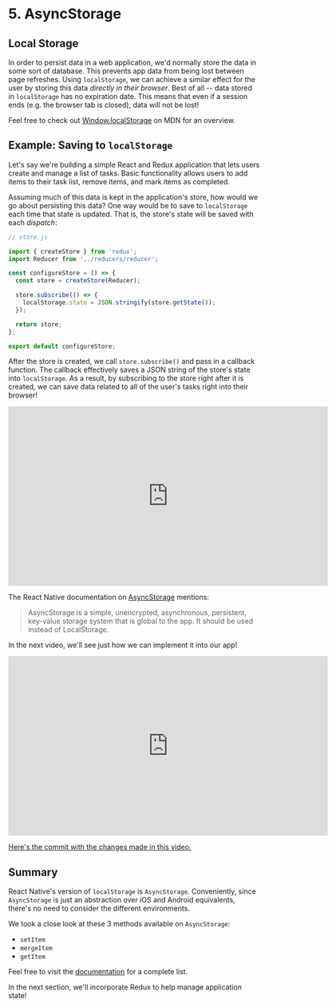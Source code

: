 # 5. AsyncStorage



## Local Storage

In order to persist data in a web application, we'd normally store  the data in some sort of database. This prevents app data from being  lost between page refreshes. Using `localStorage`, we can achieve a similar effect for the user by storing this data *directly in their browser*. Best of all -- data stored in `localStorage` has no expiration date. This means that even if a session ends (e.g. the browser tab is closed), data will not be lost!

Feel free to check out [Window.localStorage](https://developer.mozilla.org/en-US/docs/Web/API/Window/localStorage) on MDN for an overview.



## Example: Saving to `localStorage`

Let's say we're building a simple React and Redux application that  lets users create and manage a list of tasks. Basic functionality allows users to add items to their task list, remove items, and mark items as  completed. 

Assuming much of this data is kept in the application's store, how  would we go about persisting this data? One way would be to save to `localStorage` each time that state is updated. That is, the store's state will be saved with each *dispatch*:

```js
// store.js

import { createStore } from 'redux';
import Reducer from '../reducers/reducer';

const configureStore = () => {
  const store = createStore(Reducer);

  store.subscribe(() => {
    localStorage.state = JSON.stringify(store.getState());
  });

  return store;
};

export default configureStore;
```

After the store is created, we call `store.subscribe()` and pass in a callback function. The callback effectively saves a JSON string of the store's state into `localStorage`. As a result, by subscribing to the store right after it is created, we  can save data related to all of the user's tasks right into their  browser!



<iframe allowfullscreen="1" allow="accelerometer; autoplay; encrypted-media; gyroscope; picture-in-picture" title="YouTube video player" src="https://www.youtube.com/embed/uO2dR3LPOs0?showinfo=0&amp;rel=0&amp;autohide=1&amp;vq=hd720&amp;hl=en-us&amp;cc_load_policy=0&amp;enablejsapi=1&amp;origin=https%3A%2F%2Fclassroom.udacity.com&amp;widgetid=335" id="widget336" width="640" height="360" frameborder="0"></iframe>



The React Native documentation on [AsyncStorage](https://facebook.github.io/react-native/docs/asyncstorage.html) mentions: 

> AsyncStorage is a simple, unencrypted, asynchronous, persistent,  key-value storage system that is global to the app. It should be used  instead of LocalStorage.

In the next video, we'll see just how we can implement it into our app!



<iframe allowfullscreen="1" allow="accelerometer; autoplay; encrypted-media; gyroscope; picture-in-picture" title="YouTube video player" src="https://www.youtube.com/embed/243xzJEz7xo?showinfo=0&amp;rel=0&amp;autohide=1&amp;vq=hd720&amp;hl=en-us&amp;cc_load_policy=0&amp;enablejsapi=1&amp;origin=https%3A%2F%2Fclassroom.udacity.com&amp;widgetid=337" id="widget338" width="640" height="360" frameborder="0"></iframe>



[Here's the commit with the changes made in this video.](https://github.com/udacity/reactnd-UdaciFitness-complete/commit/78a78135ab80b78e8585f428052e76573fc8996e)



## Summary

React Native's version of `localStorage` is `AsyncStorage`. Conveniently, since `AsyncStorage` is just an abstraction over iOS and Android equivalents, there's no need to consider the different environments.

We took a close look at these 3 methods available on `AsyncStorage`:

- `setItem`
- `mergeItem`
- `getItem`

Feel free to visit the [documentation](https://facebook.github.io/react-native/docs/asyncstorage.html#methods) for a complete list.

In the next section, we'll incorporate Redux to help manage application state!